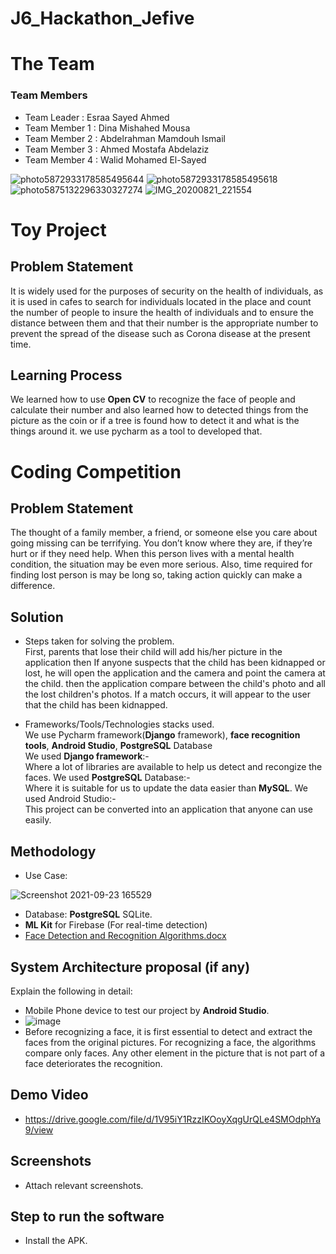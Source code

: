 # J6_Hackathon_Jefive

# The Team
### Team Members
* Team Leader : Esraa Sayed Ahmed
* Team Member 1 : Dina Mishahed Mousa
* Team Member 2 : Abdelrahman Mamdouh Ismail
* Team Member 3 : Ahmed Mostafa Abdelaziz
* Team Member 4 : Walid Mohamed El-Sayed

![photo5872933178585495644](https://user-images.githubusercontent.com/63111171/131846559-e5a3bbf8-69c1-4bff-b1dd-2e18ef862892.jpg )
![photo5872933178585495618](https://user-images.githubusercontent.com/63111171/131846564-635999dc-df73-4a47-a571-76e5fdc2a082.jpg)
![photo5875132296330327274](https://user-images.githubusercontent.com/63111171/131846565-5ea4b10e-fbec-4ecc-9fc9-cefe2ddf29d1.jpg)
![IMG_20200821_221554](https://user-images.githubusercontent.com/63111171/131846567-81d8b676-3200-4d3b-abba-351e9a5fbd8e.jpg)

# Toy Project
## Problem Statement
It is widely used for the purposes of security on the health of individuals, as it is used in cafes to search for individuals located in the place and count the number of people to insure the health of individuals and to ensure the distance between them and that their number is the appropriate number to prevent the spread of the disease such as Corona disease at the present time.
## Learning Process
We learned how to use <b>Open CV</b> to recognize the face of people and calculate their number  and also learned how to detected things from the picture as the coin or if a tree is found how to detect it and what is the things around it. we use pycharm as a tool to developed that.
 
# Coding Competition
## Problem Statement
The thought of a family member, a friend, or someone else you care about going missing can be terrifying. You don’t know where they are, if they’re hurt or if they need help. When this person lives with a mental health condition, the situation may be even more serious. Also, time required for finding lost person is may be long so, taking action quickly can make a difference.

## Solution
* Steps taken for solving the problem.
<br>First, parents that lose their child will add his/her picture in the application
then If anyone suspects that the child has been kidnapped or lost, he will open the application and the camera and point the camera at the child.
then the application compare between the child's photo and all the lost children's photos. If a match occurs, it will appear to the user that the child has been kidnapped.</br>

* Frameworks/Tools/Technologies stacks used.
<br>We use Pycharm framework(<b>Django</b> framework), <b>face recognition tools</b>, <b>Android Studio</b>, <b>PostgreSQL</b> Database</br>
We used <b>Django framework</b>:-<br>
Where a lot of libraries are available to help us detect and recongize the faces.
We used <b>PostgreSQL</b> Database:-<br>
Where it is suitable for us to update the data easier than <b>MySQL</b>.
We used Android Studio:-<br>
This project can be converted into an application that anyone can use easily.

## Methodology 
  * Use Case:
 
  ![Screenshot 2021-09-23 165529](https://user-images.githubusercontent.com/63111171/134538337-3451c5cb-f019-4b5e-9f38-5e9d975a4f6a.png)

  * Database: <b>PostgreSQL</b> SQLite.
  * <b>ML Kit</b> for Firebase (For real-time detection)
  * [Face Detection and Recognition Algorithms.docx](https://github.com/abdelrhman-mamdouh/J6_Hackathon_Jefive/files/7219037/Face.Detection.and.Recognition.Algorithms.docx)


## System Architecture proposal (if any)
Explain the following in detail:
  * Mobile Phone device to test our project by <b>Android Studio</b>.
  * ![image](https://user-images.githubusercontent.com/63111171/134538831-76884e8e-fd1b-4ea3-b59b-e95fd5cc43df.png)
  * Before recognizing a face, it is first essential to detect and extract the faces from the original pictures. For recognizing a face, the algorithms compare only faces. Any       other element in the picture that is not part of a face deteriorates the recognition. 


## Demo Video
* https://drive.google.com/file/d/1V95iY1RzzIKOoyXqgUrQLe4SMOdphYa9/view

## Screenshots
* Attach relevant screenshots.

## Step to run the software
* Install the APK.


